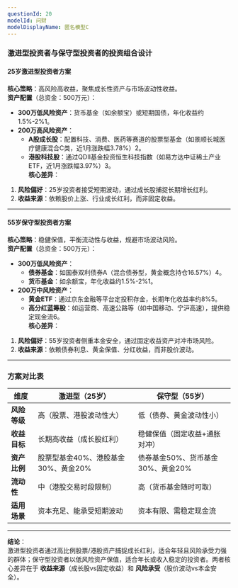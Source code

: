```yaml
---
questionId: 20
modelId: 问财
modelDisplayName: 匿名模型C
---
```

### 激进型投资者与保守型投资者的投资组合设计

#### **25岁激进型投资者方案**

**核心策略**：高风险高收益，聚焦成长性资产与市场波动性收益。  
**资产配置**（总资金：500万元）：

- **300万低风险资产**：货币基金（如余额宝）或短期国债，年化收益约1.5%-2%1。
- **200万高风险资产**：
    - **A股成长股**：配置科技、消费、医药等赛道的股票型基金（如景顺长城医疗健康混合C类，近1月涨跌幅3.78%）2。
    - **港股科技股**：通过QDII基金投资恒生科技指数（如易方达中证稀土产业ETF，近1月涨跌幅3.97%）3。  
        **核心差异**：

1. **风险偏好**：25岁投资者接受短期波动，通过成长股捕捉长期增长红利。
2. **收益来源**：依赖股价上涨、行业成长红利，而非固定收益。

---

#### **55岁保守型投资者方案**

**核心策略**：稳健保值，平衡流动性与收益，规避市场波动风险。  
**资产配置**（总资金：500万元）：

- **300万低风险资产**：
    - **债券基金**：如国泰双利债券A（混合债券型，黄金概念持仓16.57%）4。
    - **货币基金**：如余额宝，年化收益约1.5%-2%1。
- **200万中风险资产**：
    - **黄金ETF**：通过京东金融等平台定投积存金，长期年化收益率约8%5。
    - **高分红蓝筹股**：如运营商、高速公路等（如中国移动、宁沪高速），提供稳定现金流6。  
        **核心差异**：

1. **风险偏好**：55岁投资者侧重本金安全，通过固定收益资产对冲市场风险。
2. **收益来源**：依赖债券利息、黄金保值、分红收益，而非股价波动。

---

### 方案对比表

|**维度**|**激进型（25岁）**|**保守型（55岁）**|
|---|---|---|
|**风险等级**|高（股票、港股波动性大）|低（债券、黄金波动性小）|
|**收益目标**|长期高收益（成长股红利）|稳健保值（固定收益+通胀对冲）|
|**资产比例**|股票型基金40%、港股基金30%、黄金20%|债券基金50%、货币基金30%、黄金20%|
|**流动性**|中（港股交易时段限制）|高（货币基金随时可取）|
|**适用场景**|资本充足、能承受短期波动|资本有限、需稳定现金流|

---

**结论**：  
激进型投资者通过高比例股票/港股资产捕捉成长红利，适合年轻且风险承受力强的群体；保守型投资者以低风险资产保值，适合年长或收入稳定的投资者。两者核心差异在于 **收益来源**（成长股vs固定收益）和 **风险承受**（股价波动vs本金安全）。
